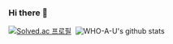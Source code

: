 ### Hi there 👋

[![Solved.ac
프로필](http://mazassumnida.wtf/api/v2/generate_badge?boj=realhongik)](https://solved.ac/realhongik)&nbsp;&nbsp;![WHO-A-U's github stats](https://github-readme-stats.vercel.app/api?username=WHO-A-U&show_icons=true)


<!--
**WHO-A-U/WHO-A-U** is a ✨ _special_ ✨ repository because its `README.md` (this file) appears on your GitHub profile.

Here are some ideas to get you started:

- 🔭 I’m currently working on ...
- 🌱 I’m currently learning ...
- 👯 I’m looking to collaborate on ...
- 🤔 I’m looking for help with ...
- 💬 Ask me about ...
- 📫 How to reach me: ...
- 😄 Pronouns: ...
- ⚡ Fun fact: ...
-->
